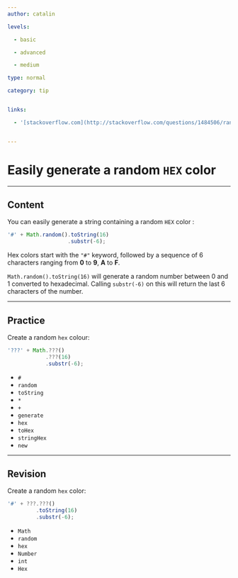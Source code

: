 ```yaml
---
author: catalin

levels:

  - basic

  - advanced

  - medium

type: normal

category: tip


links:

  - '[stackoverflow.com](http://stackoverflow.com/questions/1484506/random-color-generator-in-javascript){website}'


---
```


# Easily generate a random `HEX` color

---
## Content

You can easily generate a string containing a random `HEX` color :
```javascript
'#' + Math.random().toString(16)
                   .substr(-6);
```
Hex colors start with the `"#"` keyword, followed by a sequence of 6 characters ranging from **0** to **9**, **A** to **F**. 

`Math.random().toString(16)` will generate a random number between 0 and 1 converted to hexadecimal. Calling `substr(-6)` on this will return the last 6 characters of the number.

---
## Practice

Create a random `hex` colour:

```javascript
'???' + Math.???()
            .???(16)
            .substr(-6);
```


* `#`
* `random`
* `toString`
* `*`
* `+`
* `generate`
* `hex`
* `toHex`
* `stringHex`
* `new`

---
## Revision

Create a random `hex` color:
```javascript
'#' + ???.???()
         .toString(16)
         .substr(-6);
```


* `Math`
* `random`
* `hex`
* `Number`
* `int`
* `Hex`

